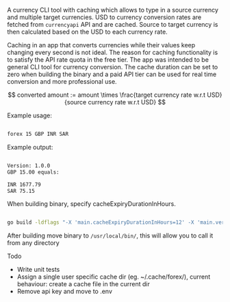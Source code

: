A currency CLI tool with caching which allows to type in a source currency and
multiple target currencies. USD to currency conversion rates are fetched from `currencyapi` API and are cached.
Source to target currency is then calculated based on the USD to each currency rate.

Caching in an app that converts currencies while their values keep changing every second is not ideal. The reason for caching functionality is to satisfy the API rate quota in the free tier. The app was intended to be general CLI tool for currency conversion. The cache duration can be set to zero when building the binary and a paid API tier can be used for real time conversion and more professional use.

$$
converted amount := amount \times \frac{target currency rate w.r.t USD}{source currency rate w.r.t USD}
$$

Example usage:

```bash

forex 15 GBP INR SAR

```

Example output:

```bash

Version: 1.0.0
GBP 15.00 equals:

INR 1677.79
SAR 75.15

```

When building binary, specify cacheExpiryDurationInHours.

```bash

go build -ldflags "-X 'main.cacheExpiryDurationInHours=12' -X 'main.version=1.0.0'" -o forex

```

After building move binary to `/usr/local/bin/`, this will allow you to call it from any directory

Todo

- Write unit tests
- Assign a single user specific cache dir (eg. ~/.cache/forex/), current behaviour: create a cache file in the current dir
- Remove api key and move to .env
